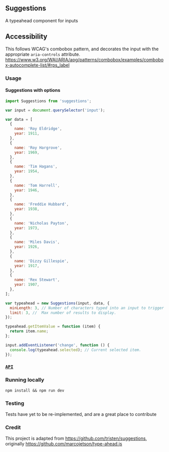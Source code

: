 ## Suggestions

A typeahead component for inputs

## Accessibility
This follows WCAG's combobox pattern, and decorates the input with the appropriate `aria-controls` attribute.
https://www.w3.org/WAI/ARIA/apg/patterns/combobox/examples/combobox-autocomplete-list/#rps_label

### Usage

#### Suggestions with options

```js
import Suggestions from 'suggestions';

var input = document.querySelector('input');

var data = [
  {
    name: 'Roy Eldridge',
    year: 1911,
  },
  {
    name: 'Roy Hargrove',
    year: 1969,
  },
  {
    name: 'Tim Hagans',
    year: 1954,
  },
  {
    name: 'Tom Harrell',
    year: 1946,
  },
  {
    name: 'Freddie Hubbard',
    year: 1938,
  },
  {
    name: 'Nicholas Payton',
    year: 1973,
  },
  {
    name: 'Miles Davis',
    year: 1926,
  },
  {
    name: 'Dizzy Gillespie',
    year: 1917,
  },
  {
    name: 'Rex Stewart',
    year: 1907,
  },
];

var typeahead = new Suggestions(input, data, {
  minLength: 3, // Number of characters typed into an input to trigger suggestions.
  limit: 3, //  Max number of results to display.
});

typeahead.getItemValue = function (item) {
  return item.name;
};

input.addEventListener('change', function () {
  console.log(typeahead.selected); // Current selected item.
});
```

### [`API`](https://github.com/tristen/suggestions/blob/gh-pages/API.md)

### Running locally

    npm install && npm run dev

### Testing

Tests have yet to be re-implemented, and are a great place to contribute

### Credit

This project is adapted from https://github.com/tristen/suggestions, originally https://github.com/marcojetson/type-ahead.js
